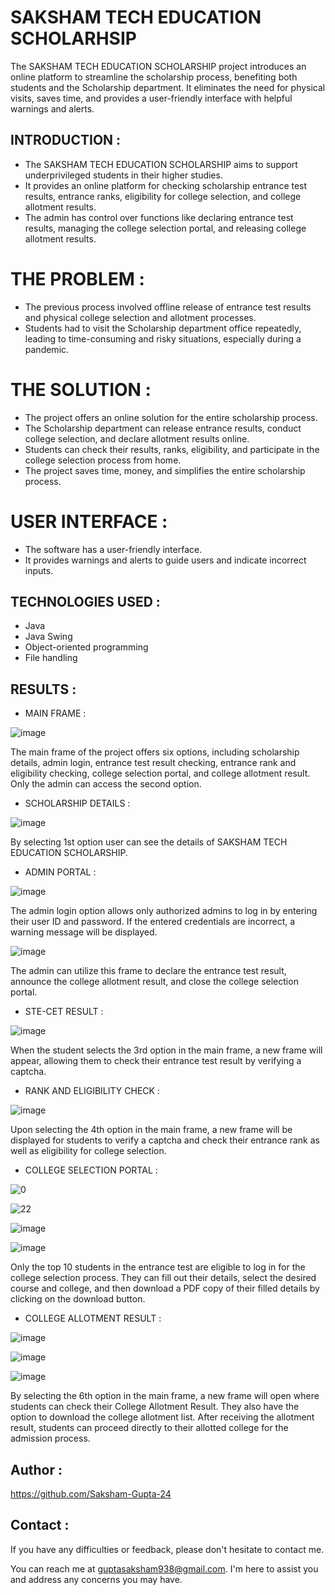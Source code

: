 # SAKSHAM TECH EDUCATION SCHOLARHSIP

The SAKSHAM TECH EDUCATION SCHOLARSHIP project introduces an online platform to streamline the scholarship process, benefiting both students and the Scholarship department. It eliminates the need for physical visits, saves time, and provides a user-friendly interface with helpful warnings and alerts.

## INTRODUCTION :

- The SAKSHAM TECH EDUCATION SCHOLARSHIP aims to support underprivileged students in their higher studies.
- It provides an online platform for checking scholarship entrance test results, entrance ranks, eligibility for college selection, and college allotment results.
- The admin has control over functions like declaring entrance test results, managing the college selection portal, and releasing college allotment results.

# THE PROBLEM :

- The previous process involved offline release of entrance test results and physical college selection and allotment processes.
- Students had to visit the Scholarship department office repeatedly, leading to time-consuming and risky situations, especially during a pandemic.

# THE SOLUTION  :
- The project offers an online solution for the entire scholarship process.
- The Scholarship department can release entrance results, conduct college selection, and declare allotment results online.
- Students can check their results, ranks, eligibility, and participate in the college selection process from home.
- The project saves time, money, and simplifies the entire scholarship process.

 # USER INTERFACE :
- The software has a user-friendly interface.
- It provides warnings and alerts to guide users and indicate incorrect inputs.



## TECHNOLOGIES USED :

- Java
- Java Swing
- Object-oriented programming
- File handling


## RESULTS : 


* MAIN FRAME : 

![image](https://github.com/Saksham-Gupta-24/Saksham-Tech-Education-Scholarship/assets/114461220/f8b18564-4646-4649-adf3-4af3c0812c19)

The main frame of the project offers six options, including scholarship details, admin login, entrance test result checking, entrance rank and eligibility checking, college selection portal, and college allotment result. Only the admin can access the second option.


* SCHOLARSHIP DETAILS :


![image](https://github.com/Saksham-Gupta-24/Saksham-Tech-Education-Scholarship/assets/114461220/02c212d0-faa7-4c17-8d94-1b77b6a8ec12)


By selecting 1st option user can see the details of SAKSHAM TECH EDUCATION SCHOLARSHIP.



* ADMIN PORTAL :

![image](https://github.com/Saksham-Gupta-24/Saksham-Tech-Education-Scholarship/assets/114461220/8a623ead-db5f-4bea-8274-337285f5502b)

The admin login option allows only authorized admins to log in by entering their user ID and password. If the entered credentials are incorrect, a warning message will be displayed.


![image](https://github.com/Saksham-Gupta-24/Saksham-Tech-Education-Scholarship/assets/114461220/01efc169-0e1e-4a45-82d1-50de55d77e6f)

The admin can utilize this frame to declare the entrance test result, announce the college allotment result, and close the college selection portal.



* STE-CET RESULT :

![image](https://github.com/Saksham-Gupta-24/Saksham-Tech-Education-Scholarship/assets/114461220/b29664fe-256e-4609-8ed1-7c827776eecf)


When the student selects the 3rd option in the main frame, a new frame will appear, allowing them to check their entrance test result by verifying a captcha.


* RANK AND ELIGIBILITY CHECK :

![image](https://github.com/Saksham-Gupta-24/Saksham-Tech-Education-Scholarship/assets/114461220/910e124a-5335-4bc2-ae0e-4944cb3d0568)

Upon selecting the 4th option in the main frame, a new frame will be displayed for students to verify a captcha and check their entrance rank as well as eligibility for college selection.

* COLLEGE SELECTION PORTAL :

![0](https://github.com/Saksham-Gupta-24/Saksham-Tech-Education-Scholarship/assets/114461220/dfc364fe-df64-4fa2-a083-155b37f11b67)

![22](https://github.com/Saksham-Gupta-24/Saksham-Tech-Education-Scholarship/assets/114461220/5d6be2dd-04f0-4ea6-b109-589ec10a2d70)

![image](https://github.com/Saksham-Gupta-24/Saksham-Tech-Education-Scholarship/assets/114461220/0c77958d-7f07-4771-a920-f03704422b1f)

![image](https://github.com/Saksham-Gupta-24/Saksham-Tech-Education-Scholarship/assets/114461220/c78ebe26-a78b-4495-a0cc-369d7d0ba97e)

Only the top 10 students in the entrance test are eligible to log in for the college selection process. They can fill out their details, select the desired course and college, and then download a PDF copy of their filled details by clicking on the download button.


* COLLEGE ALLOTMENT RESULT :

![image](https://github.com/Saksham-Gupta-24/Saksham-Tech-Education-Scholarship/assets/114461220/f99a88db-91e8-4f8d-92c3-aa5ef3c0a128)

![image](https://github.com/Saksham-Gupta-24/Saksham-Tech-Education-Scholarship/assets/114461220/c6d1e9ef-af95-4c21-9a84-bf67b3ae12b4)

![image](https://github.com/Saksham-Gupta-24/Saksham-Tech-Education-Scholarship/assets/114461220/82464290-7729-492e-a1f1-7b3a8cedb105)

By selecting the 6th option in the main frame, a new frame will open where students can check their College Allotment Result. They also have the option to download the college allotment list. After receiving the allotment result, students can proceed directly to their allotted college for the admission process.




## Author :

https://github.com/Saksham-Gupta-24


## Contact :

If you have any difficulties or feedback, please don't hesitate to contact me. 

You can reach me at guptasaksham938@gmail.com. I'm here to assist you and address any concerns you may have.

